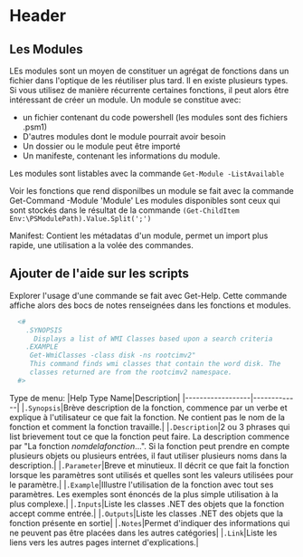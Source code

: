 <!-- TITLE: PowerShell : Modules -->
<!-- SUBTITLE: A quick summary of Modules -->

# Header

## Les Modules
LEs modules sont un moyen de constituer un agrégat de fonctions dans un fichier dans l'optique de les réutiliser plus tard. Il en existe plusieurs types.
Si vous utilisez de manière récurrente certaines fonctions, il peut alors être intéressant de créer un module.
Un module se constitue avec:
- un fichier contenant du code powershell (les modules sont des fichiers .psm1)
- D'autres modules dont le module pourrait avoir besoin
- Un dossier ou le module peut être importé
- Un manifeste, contenant les informations du module.

Les modules sont listables avec la commande `Get-Module -ListAvailable`

Voir les fonctions que rend disponilbes un module se fait avec la commande Get-Command -Module 'Module'
Les modules disponibles sont ceux qui sont stockés dans le résultat de la commande `(Get-ChildItem Env:\PSModulePath).Value.Split(';')`

Manifest:
Contient les métadatas d'un module, permet un import plus rapide, une utilisation a la volée des commandes.



## Ajouter de l'aide sur les scripts
Explorer l'usage d'une commande se fait avec Get-Help. Cette commande affiche alors des bocs de notes renseignées dans les fonctions et modules.


```powershell
  <#
    .SYNOPSIS 
      Displays a list of WMI Classes based upon a search criteria
    .EXAMPLE
     Get-WmiClasses -class disk -ns rootcimv2"
     This command finds wmi classes that contain the word disk. The 
     classes returned are from the rootcimv2 namespace.
  #>
```


Type de menu:
|Help Type Name|Description|
|------------------|-------------|
|`.Synopsis`|Brève description de la fonction, commence par un verbe et explique à l'utilisateur ce que fait la fonction. Ne contient pas le nom de la fonction et comment la fonction travaille.|
|`.Description`|2 ou 3 phrases  qui list brievement tout ce que la fonction peut faire. La description commence par "La fonction *nomdelafonction*...". Si la fonction peut prendre en compte plusieurs objets ou plusieurs entrées, il faut utiliser plusieurs noms dans la description.|
|`.Parameter`|Breve et minutieux. Il décrit ce que fait la fonction lorsque les paramètres sont utilisés et quelles sont les valeurs utilisées pour le paramètre.|
|`.Example`|Illustre l'utilisation de la fonction avec tout ses paramètres. Les exemples sont énoncés de la plus simple utilisation à la plus complexe.|
|`.Inputs`|Liste les classes .NET des objets que la fonction accept comme entrée.|
|`.Outputs`|Liste les classes .NET des objets que la fonction présente en sortie|
|`.Notes`|Permet d'indiquer des informations qui ne peuvent pas être placées dans les autres catégories|
|`.Link`|Liste les liens vers les autres pages internet d'explications.|


